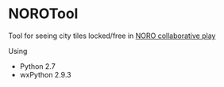 NOROTool
========

Tool for seeing city tiles locked/free in [NORO collaborative play](http://sc4devotion.com/forums/index.php?board=439.0)

Using 
* Python 2.7
* wxPython 2.9.3
  
